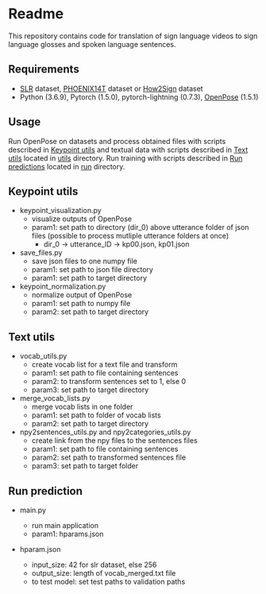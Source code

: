 # Readme

This repository contains code for translation of sign language videos to sign language glosses and spoken language sentences.

## Requirements

- [SLR](https://github.com/imRishabhGupta/Indian-Sign-Language-Recognition) dataset, [PHOENIX14T](https://www-i6.informatik.rwth-aachen.de/~koller/RWTH-PHOENIX-2014-T/) dataset or [How2Sign](https://arxiv.org/abs/2008.08143) dataset
- Python (3.6.9), Pytorch (1.5.0), pytorch-lightning (0.7.3), [OpenPose](https://github.com/CMU-Perceptual-Computing-Lab/openpose) (1.5.1)

## Usage

Run OpenPose on datasets and process obtained files with scripts described in [Keypoint utils](https://github.com/Asdf11x/stt#keypoint-utils) and textual data with scripts described in [Text utils](https://github.com/Asdf11x/stt#text-utils) located in [utils](https://github.com/Asdf11x/stt/tree/master/utils) directory. Run training with scripts described in [Run predictions](https://github.com/Asdf11x/stt#run-prediction) located in [run](https://github.com/Asdf11x/stt/tree/master/run) directory.

## Keypoint utils

- keypoint_visualization.py
	- visualize outputs of OpenPose
	- param1: set path to directory (dir_0) above utterance folder of json files (possible to process mutliple utterance folders at once)
		- dir_0 -> utterance_ID -> kp00.json, kp01.json
- save_files.py
	- save json files to one numpy file
	- param1: set path to json file directory
	- param1: set path to target directory
- keypoint_normalization.py
	- normalize output of OpenPose
	- param1: set path to numpy file
	- param2: set path to target directory

## Text utils

- vocab_utils.py
	- create vocab list for a text file and transform 
    - param1: set path to file containing sentences
    - param2: to transform sentences set to 1, else 0
    - param3: set path to target directory
- merge\_vocab_lists.py
    - merge vocab lists in one folder
    - param1: set path to folder of vocab lists
    - param2: set path to target directory
- npy2sentences\_utils.py and npy2categories\_utils.py
    - create link from the npy files to the sentences files
    - param1: set path to file containing sentences
    - param2: set path to transformed sentences file
    - param3: set path to target folder

## Run prediction

- main.py
    - run main application
    - param1: hparams.json

- hparam.json
    - input_size: 42 for slr dataset, else 256
    - output_size: length of vocab_merged.txt file
    - to test model: set test paths to validation paths
